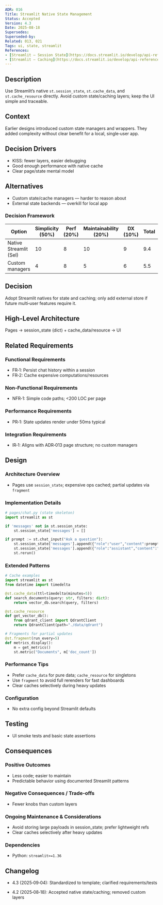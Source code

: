 ```yaml
---
ADR: 016
Title: Streamlit Native State Management
Status: Accepted
Version: 4.3
Date: 2025-08-18
Supersedes:
Superseded-by:
Related: 013, 021
Tags: ui, state, streamlit
References:
- [Streamlit — Session State](https://docs.streamlit.io/develop/api-reference/caching-and-state/session-state)
- [Streamlit — Caching](https://docs.streamlit.io/develop/api-reference/caching)
---
```


## Description

Use Streamlit’s native `st.session_state`, `st.cache_data`, and `st.cache_resource` directly. Avoid custom state/caching layers; keep the UI simple and traceable.

## Context

Earlier designs introduced custom state managers and wrappers. They added complexity without clear benefit for a local, single‑user app.

## Decision Drivers

- KISS: fewer layers, easier debugging
- Good enough performance with native cache
- Clear page/state mental model

## Alternatives

- Custom state/cache managers — harder to reason about
- External state backends — overkill for local app

### Decision Framework

| Option                 | Simplicity (50%) | Perf (20%) | Maintainability (20%) | DX (10%) | Total | Decision      |
| ---------------------- | ---------------- | ---------- | --------------------- | -------- | ----- | ------------- |
| Native Streamlit (Sel) | 10               | 8          | 10                    | 9        | 9.4   | ✅ Selected    |
| Custom managers        | 4                | 8          | 5                     | 6        | 5.5   | Rejected      |

## Decision

Adopt Streamlit natives for state and caching; only add external store if future multi‑user features require it.

## High-Level Architecture

Pages → session_state (dict) + cache_data/resource → UI

## Related Requirements

### Functional Requirements

- FR‑1: Persist chat history within a session
- FR‑2: Cache expensive computations/resources

### Non-Functional Requirements

- NFR‑1: Simple code paths; <200 LOC per page

### Performance Requirements

- PR‑1: State updates render under 50ms typical

### Integration Requirements

- IR‑1: Aligns with ADR‑013 page structure; no custom managers

## Design

### Architecture Overview

- Pages use `session_state`; expensive ops cached; partial updates via `fragment`

### Implementation Details

```python
# pages/chat.py (state skeleton)
import streamlit as st

if 'messages' not in st.session_state:
    st.session_state['messages'] = []

if prompt := st.chat_input("Ask a question"):
    st.session_state['messages'].append({"role":"user","content":prompt})
    st.session_state['messages'].append({"role":"assistant","content":"Hello!"})
    st.rerun()
```

### Extended Patterns

```python
# Cache examples
import streamlit as st
from datetime import timedelta

@st.cache_data(ttl=timedelta(minutes=5))
def search_documents(query: str, filters: dict):
    return vector_db.search(query, filters)

@st.cache_resource
def get_vector_db():
    from qdrant_client import QdrantClient
    return QdrantClient(path="./data/qdrant")

# Fragments for partial updates
@st.fragment(run_every=5)
def metrics_display():
    m = get_metrics()
    st.metric("Documents", m['doc_count'])
```

### Performance Tips

- Prefer `cache_data` for pure data; `cache_resource` for singletons
- Use `fragment` to avoid full rerenders for fast dashboards
- Clear caches selectively during heavy updates

### Configuration

- No extra config beyond Streamlit defaults

## Testing

- UI smoke tests and basic state assertions

## Consequences

### Positive Outcomes

- Less code; easier to maintain
- Predictable behavior using documented Streamlit patterns

### Negative Consequences / Trade-offs

- Fewer knobs than custom layers

### Ongoing Maintenance & Considerations

- Avoid storing large payloads in session_state; prefer lightweight refs
- Clear caches selectively after heavy updates

### Dependencies

- Python: `streamlit>=1.36`

## Changelog

- 4.3 (2025‑09‑04): Standardized to template; clarified requirements/tests

- 4.2 (2025‑08‑18): Accepted native state/caching; removed custom layers
